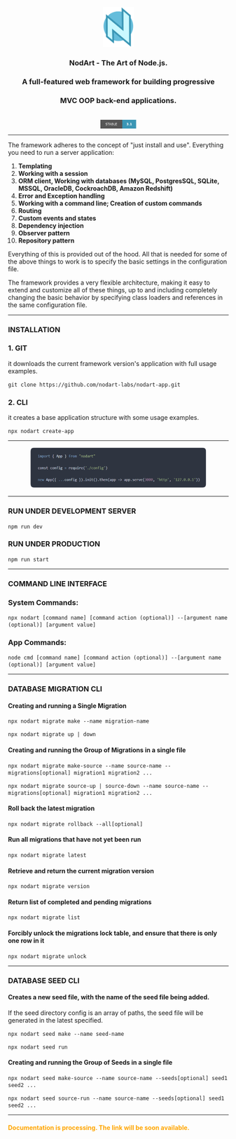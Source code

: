 
<div align="center">
<img src="sources/img/nodart-logo.svg" width="70">
<h3 align="center">NodArt - The Art of Node.js.</h3>
<h3 align="center"> A full-featured web framework for building progressive</h3>
<h3 align="center"> MVC OOP back-end applications. </h3>
<br/>
<img align="center" src="sources/img/badges/stable-3.svg" height="20">
</div>


---


The framework adheres to the concept of "just install and use".
Everything you need to run a server application:

1. **Templating**
2. **Working with a session**
3. **ORM client, Working with databases (MySQL, PostgresSQL, SQLite, MSSQL, OracleDB, CockroachDB, Amazon Redshift)**
4. **Error and Exception handling**
5. **Working with a command line; Creation of custom commands**
6. **Routing**
7. **Custom events and states**
8. **Dependency injection**
9. **Observer pattern**
10. **Repository pattern**

Everything of this is provided out of the hood.
All that is needed for some of the above things to work is to specify the basic settings
in the configuration file.

The framework provides a very flexible architecture,
making it easy to extend and customize all of these things,
up to and including completely changing the basic behavior
by specifying class loaders and references in the same configuration file.


---


### INSTALLATION

### 1. GIT

it downloads the current framework version's application with full usage examples.

```
git clone https://github.com/nodart-labs/nodart-app.git
```

### 2. CLI

it creates a base application structure with some usage examples.

```
npx nodart create-app
```

---

<div align="center">
<img src="sources/img/intro.svg" width="80%">
</div>

---

### RUN UNDER DEVELOPMENT SERVER
```
npm run dev
```

### RUN UNDER PRODUCTION
```
npm run start
```

---

### COMMAND LINE INTERFACE

### System Commands:
```
npx nodart [command name] [command action (optional)] --[argument name (optional)] [argument value]
```

### App Commands:
```
node cmd [command name] [command action (optional)] --[argument name (optional)] [argument value]
```

---


### DATABASE MIGRATION CLI

#### Creating and running a Single Migration
```
npx nodart migrate make --name migration-name
```
```
npx nodart migrate up | down
```

#### Creating and running the Group of Migrations in a single file
```
npx nodart migrate make-source --name source-name --migrations[optional] migration1 migration2 ...
```
```
npx nodart migrate source-up | source-down --name source-name --migrations[optional] migration1 migration2 ...
```

#### Roll back the latest migration
```
npx nodart migrate rollback --all[optional]
```

#### Run all migrations that have not yet been run
```
npx nodart migrate latest
```

#### Retrieve and return the current migration version
```
npx nodart migrate version
```

#### Return list of completed and pending migrations
```
npx nodart migrate list
```

#### Forcibly unlock the migrations lock table, and ensure that there is only one row in it
```
npx nodart migrate unlock
```

---

### DATABASE SEED CLI

#### Creates a new seed file, with the name of the seed file being added.
If the seed directory config is an array of paths, the seed file will be generated in the latest specified.
```
npx nodart seed make --name seed-name
```
```
npx nodart seed run
```

#### Creating and running the Group of Seeds in a single file
```
npx nodart seed make-source --name source-name --seeds[optional] seed1 seed2 ...
```
```
npx nodart seed source-run --name source-name --seeds[optional] seed1 seed2 ...
```

---

#### <font color=orange>Documentation is processing. The link will be soon available.</font>

